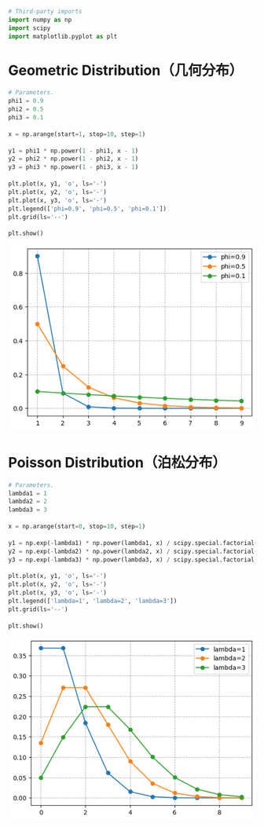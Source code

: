 ```python
# Third-party imports
import numpy as np
import scipy
import matplotlib.pyplot as plt
```

# Geometric Distribution（几何分布）


```python
# Parameters.
phi1 = 0.9
phi2 = 0.5
phi3 = 0.1

x = np.arange(start=1, stop=10, step=1)

y1 = phi1 * np.power(1 - phi1, x - 1)
y2 = phi2 * np.power(1 - phi2, x - 1)
y3 = phi3 * np.power(1 - phi3, x - 1)

plt.plot(x, y1, 'o', ls='-')
plt.plot(x, y2, 'o', ls='-')
plt.plot(x, y3, 'o', ls='-')
plt.legend(['phi=0.9', 'phi=0.5', 'phi=0.1'])
plt.grid(ls='--')

plt.show()
```


    
![png](README_files/README_2_0.png)
    


# Poisson Distribution（泊松分布）


```python
# Parameters.
lambda1 = 1
lambda2 = 2
lambda3 = 3

x = np.arange(start=0, stop=10, step=1)

y1 = np.exp(-lambda1) * np.power(lambda1, x) / scipy.special.factorial(x)
y2 = np.exp(-lambda2) * np.power(lambda2, x) / scipy.special.factorial(x)
y3 = np.exp(-lambda3) * np.power(lambda3, x) / scipy.special.factorial(x)

plt.plot(x, y1, 'o', ls='-')
plt.plot(x, y2, 'o', ls='-')
plt.plot(x, y3, 'o', ls='-')
plt.legend(['lambda=1', 'lambda=2', 'lambda=3'])
plt.grid(ls='--')

plt.show()
```


    
![png](README_files/README_4_0.png)
    

